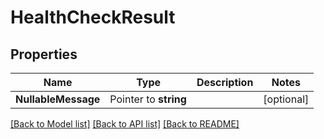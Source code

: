# HealthCheckResult

## Properties

Name | Type | Description | Notes
------------ | ------------- | ------------- | -------------
**NullableMessage** | Pointer to **string** |  | [optional] 

[[Back to Model list]](../README.md#documentation-for-models) [[Back to API list]](../README.md#documentation-for-api-endpoints) [[Back to README]](../README.md)


